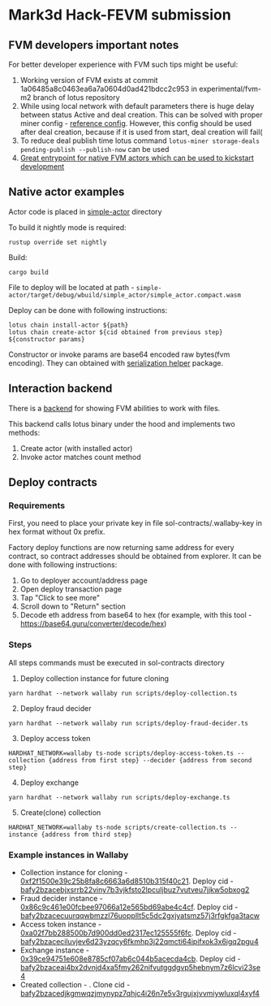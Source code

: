 # Mark3d Hack-FEVM submission
## FVM developers important notes
For better developer experience with FVM such tips might be useful:
1. Working version of FVM exists at commit 1a06485a8c0463ea6a7a0604d0ad421bdcc2c953 in experimental/fvm-m2 branch of lotus repository
2. While using local network with default parameters there is huge delay between status Active and deal creation. This can be solved with proper miner config - [reference config](./miner-config.toml).
However, this config should be used after deal creation, because if it is used from start, deal creation will fail(
3. To reduce deal publish time lotus command `lotus-miner storage-deals pending-publish --publish-now` can be used
4. [Great entrypoint for native FVM actors which can be used to kickstart development](https://coinsbench.com/fvm-fvm-create-miner-with-smart-contract-native-actor-and-part-1-9a5d03b41c31)
## Native actor examples
Actor code is placed in [simple-actor](./simple-actor) directory

To build it nightly mode is required:
```shell
rustup override set nightly
```

Build:
```shell
cargo build
```

File to deploy will be located at path - `simple-actor/target/debug/wbuild/simple_actor/simple_actor.compact.wasm`

Deploy can be done with following instructions:
```shell
lotus chain install-actor ${path}
lotus chain create-actor ${cid obtained from previous step} ${constructor params}
```

Constructor or invoke params are base64 encoded raw bytes(fvm encoding). They can obtained with [serialization helper](./serialization-helper) package.
## Interaction backend
There is a [backend](./simple-interaction) for showing FVM abilities to work with files.

This backend calls lotus binary under the hood and implements two methods:
1. Create actor (with installed actor)
2. Invoke actor matches count method
## Deploy contracts
### Requirements
First, you need to place your private key in file sol-contracts/.wallaby-key in hex format without 0x prefix.

Factory deploy functions are now returning same address for every contract, so contract addresses
should be obtained from explorer. It can be done with following instructions:
1. Go to deployer account/address page
2. Open deploy transaction page
3. Tap "Click to see more"
4. Scroll down to "Return" section
5. Decode eth address from base64 to hex (for example, with this tool - https://base64.guru/converter/decode/hex)

### Steps
All steps commands must be executed in sol-contracts directory
1. Deploy collection instance for future cloning
```shell
yarn hardhat --network wallaby run scripts/deploy-collection.ts
```
2. Deploy fraud decider
```shell
yarn hardhat --network wallaby run scripts/deploy-fraud-decider.ts
```
3. Deploy access token
```shell
HARDHAT_NETWORK=wallaby ts-node scripts/deploy-access-token.ts --collection {address from first step} --decider {address from second step}
```
4. Deploy exchange
```shell
yarn hardhat --network wallaby run scripts/deploy-exchange.ts
```
5. Create(clone) collection
```shell
HARDHAT_NETWORK=wallaby ts-node scripts/create-collection.ts --instance {address from third step}
```

### Example instances in Wallaby
* Collection instance for cloning - [0xf2f1500e39c25b8fa8c6663a6d8510b315f40c21](). Deploy cid - [bafy2bzacebjxsrrb22viny7b3vjkfsto2lpculjbuz7vutveu7jjkw5obxog2]()
* Fraud decider instance - [0x86c9c461e00fcbee97066a12e565bd69abe4c4cf](). Deploy cid - [bafy2bzacecuurqqwbmzzl76uoppllt5c5dc2gxjyatsmz57j3rfgkfga3tacw]()
* Access token instance - [0xa02f7bb288500b7d900dd0ed2317ec125555f6fc](). Deploy cid - [bafy2bzaceciluvjev6d23yzqcy6fkmhp3j22qmcti64ipifxok3x6igq2pgu4]()
* Exchange instance - [0x39ce94751e608e8785cf07ab6c044b5acecda4cb](). Deploy cid - [bafy2bzaceai4bx2dvnjd4xa5fmy262nifvutggdgvp5hebnym7z6lcvi23se4]()
* Created collection - [](). Clone cid - [bafy2bzacedjkgmwqzjmynypz7qhjc4i26n7e5v3rgujxjvvmiywluxql4xyf4]()